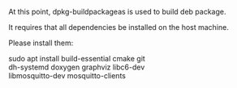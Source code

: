 At this point, dpkg-buildpackageas is used to build deb package.

It requires that all dependencies be installed on the host machine.

Please install them:

sudo apt install build-essential cmake git    \
		dh-systemd doxygen graphviz libc6-dev \
		libmosquitto-dev mosquitto-clients
